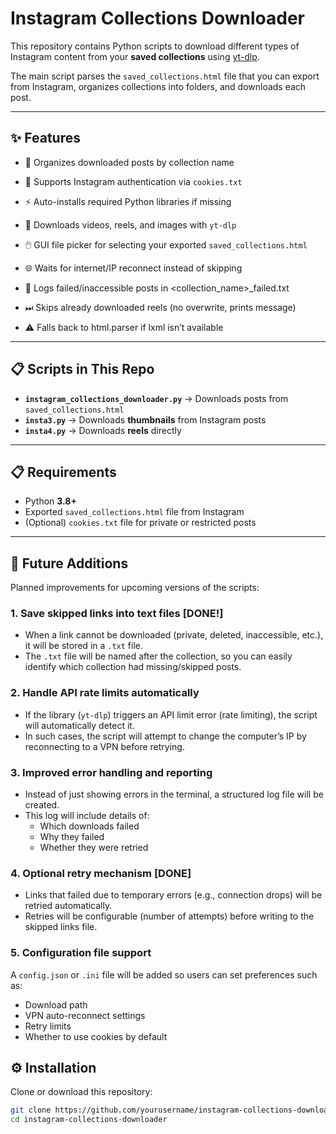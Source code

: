 # Instagram Collections Downloader

This repository contains Python scripts to download different types of Instagram content from your **saved collections** using [yt-dlp](https://github.com/yt-dlp/yt-dlp).

The main script parses the `saved_collections.html` file that you can export from Instagram, organizes collections into folders, and downloads each post.

---

## ✨ Features

- 📂 Organizes downloaded posts by collection name  
- 🍪 Supports Instagram authentication via `cookies.txt`  
- ⚡ Auto-installs required Python libraries if missing  
- 🎥 Downloads videos, reels, and images with `yt-dlp`  
- 🖱️ GUI file picker for selecting your exported `saved_collections.html`  

- 🌐 Waits for internet/IP reconnect instead of skipping
- 📝 Logs failed/inaccessible posts in <collection_name>_failed.txt
- ⏭ Skips already downloaded reels (no overwrite, prints message)

- ⚠️ Falls back to html.parser if lxml isn’t available

---

## 📋 Scripts in This Repo

- **`instagram_collections_downloader.py`** → Downloads posts from `saved_collections.html`  
- **`insta3.py`** → Downloads **thumbnails** from Instagram posts  
- **`insta4.py`** → Downloads **reels** directly  

---

## 📋 Requirements

- Python **3.8+**  
- Exported `saved_collections.html` file from Instagram  
- (Optional) `cookies.txt` file for private or restricted posts  

---




## 🔮 Future Additions

Planned improvements for upcoming versions of the scripts:

### 1. Save skipped links into text files [DONE!]
- When a link cannot be downloaded (private, deleted, inaccessible, etc.), it will be stored in a `.txt` file.  
- The `.txt` file will be named after the collection, so you can easily identify which collection had missing/skipped posts.

### 2. Handle API rate limits automatically 
- If the library (`yt-dlp`) triggers an API limit error (rate limiting), the script will automatically detect it.  
- In such cases, the script will attempt to change the computer’s IP by reconnecting to a VPN before retrying.

### 3. Improved error handling and reporting 
- Instead of just showing errors in the terminal, a structured log file will be created.  
- This log will include details of:
  - Which downloads failed  
  - Why they failed  
  - Whether they were retried  

### 4. Optional retry mechanism [DONE]
- Links that failed due to temporary errors (e.g., connection drops) will be retried automatically.  
- Retries will be configurable (number of attempts) before writing to the skipped links file.

### 5. Configuration file support
A `config.json` or `.ini` file will be added so users can set preferences such as:
- Download path  
- VPN auto-reconnect settings  
- Retry limits  
- Whether to use cookies by default  



## ⚙️ Installation

Clone or download this repository:

```bash
git clone https://github.com/yourusername/instagram-collections-downloader.git
cd instagram-collections-downloader


